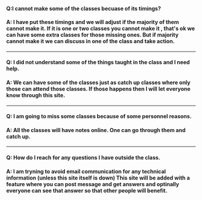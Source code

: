 #### Q:I cannot make some of the classes becuase of its timings?
#### A: I have put these timings and we will adjust if the majority of them cannot make it. If it is one or two classes you cannot make it , that's ok we can have some extra classes for those missing ones. But if majority cannot make it we can discuss in one of the class and take action.

___

#### Q: I did not understand some of the things taught in the class and I need help.
#### A: We can have some of the classes just as catch up classes where only those can attend those classes. If those happens then I will let everyone know through this site.

___
#### Q: I am going to miss some classes because of some personnel reasons.
#### A: All the classes will have notes online. One can go through them and catch up.

___
#### Q: How do I reach for any questions I have outside the class.
#### A: I am tryning to avoid email communication for any technical information (unless this site itself is down) This site will be added with a feature where you can post message and get answers and optinally everyone can see that answer so that other people will benefit.
